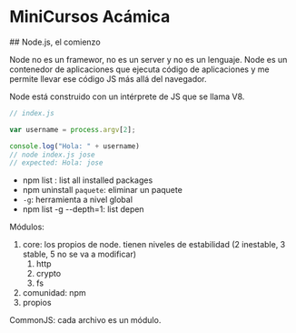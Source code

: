 # MiniCursos Acámica

## Node.js, el comienzo

Node no es un framewor, no es un server y no es un lenguaje. Node es un contenedor de aplicaciones que ejecuta código de aplicaciones y me permite llevar ese código JS más allá del navegador.

Node está construido con un intérprete de JS que se llama V8.

```js
// index.js

var username = process.argv[2];

console.log("Hola: " + username)
// node index.js jose
// expected: Hola: jose
```

- npm list : list all installed packages
- npm uninstall `paquete`: eliminar un paquete
- `-g`: herramienta a nivel global
- npm list -g --depth=1: list depen

Módulos:

1. core: los propios de node. tienen niveles de estabilidad (2 inestable, 3 stable, 5 no se va a modificar)
   1. http
   2. crypto
   3. fs
2. comunidad: npm
3. propios

CommonJS: cada archivo es un módulo.